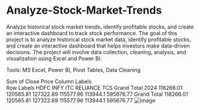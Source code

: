 # Analyze-Stock-Market-Trends
Analyze historical stock market trends, identify profitable stocks, and create an interactive dashboard to track stock performance.
The goal of this project is to analyze historical stock market data, identify profitable stocks, and create an interactive dashboard that helps investors make data-driven decisions. The project will involve data collection, cleaning, analysis, and visualization using Excel and Power BI.

Tools: MS Excel, Power BI, Pivot Tables, Data Cleaning


Sum of Close Price	Column Labels					
Row Labels	HDFC	INFY	ITC	RELIANCE	TCS	Grand Total
2024	118266.01	120565.81	127322.89	115577.96	113944.1	595676.77
Grand Total	118266.01	120565.81	127322.89	115577.96	113944.1	595676.77
![image](https://github.com/user-attachments/assets/8da77e0a-4aad-4a4a-a5b8-2e41b7de0e04)
